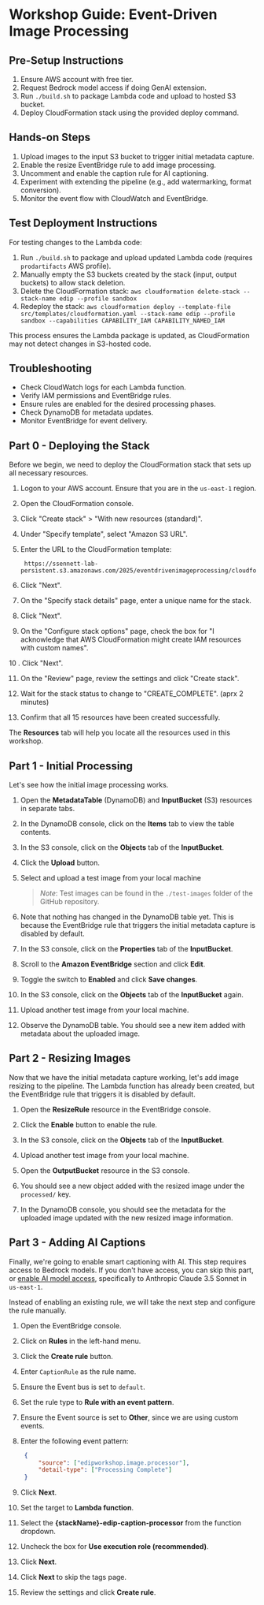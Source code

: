 # Workshop Guide: Event-Driven Image Processing

## Pre-Setup Instructions
1. Ensure AWS account with free tier.
2. Request Bedrock model access if doing GenAI extension.
3. Run `./build.sh` to package Lambda code and upload to hosted S3 bucket.
4. Deploy CloudFormation stack using the provided deploy command.

## Hands-on Steps
1. Upload images to the input S3 bucket to trigger initial metadata capture.
2. Enable the resize EventBridge rule to add image processing.
3. Uncomment and enable the caption rule for AI captioning.
4. Experiment with extending the pipeline (e.g., add watermarking, format conversion).
5. Monitor the event flow with CloudWatch and EventBridge.

## Test Deployment Instructions

For testing changes to the Lambda code:

1. Run `./build.sh` to package and upload updated Lambda code (requires `prodartifacts` AWS profile).
2. Manually empty the S3 buckets created by the stack (input, output buckets) to allow stack deletion.
3. Delete the CloudFormation stack: `aws cloudformation delete-stack --stack-name edip --profile sandbox`
4. Redeploy the stack: `aws cloudformation deploy --template-file src/templates/cloudformation.yaml --stack-name edip --profile sandbox --capabilities CAPABILITY_IAM CAPABILITY_NAMED_IAM`

This process ensures the Lambda package is updated, as CloudFormation may not detect changes in S3-hosted code.

## Troubleshooting
- Check CloudWatch logs for each Lambda function.
- Verify IAM permissions and EventBridge rules.
- Ensure rules are enabled for the desired processing phases.
- Check DynamoDB for metadata updates.
- Monitor EventBridge for event delivery.

## Part 0 - Deploying the Stack

Before we begin, we need to deploy the CloudFormation stack that sets up all necessary resources.

1. Logon to your AWS account. Ensure that you are in the `us-east-1` region.

2. Open the CloudFormation console.

3. Click "Create stack" > "With new resources (standard)".

4. Under "Specify template", select "Amazon S3 URL".

5. Enter the URL to the CloudFormation template:
   ```
    https://ssennett-lab-persistent.s3.amazonaws.com/2025/eventdrivenimageprocessing/cloudformation.yaml
   ```

6. Click "Next".

7. On the "Specify stack details" page, enter a unique name for the stack.

8. Click "Next".

9. On the "Configure stack options" page, check the box for "I acknowledge that AWS CloudFormation might create IAM resources with custom names".

10 . Click "Next".

11. On the "Review" page, review the settings and click "Create stack".

12. Wait for the stack status to change to "CREATE_COMPLETE". (aprx 2 minutes)

13. Confirm that all 15 resources have been created successfully.

The **Resources** tab will help you locate all the resources used in this workshop.

## Part 1 - Initial Processing

Let's see how the initial image processing works. 

1. Open the **MetadataTable** (DynamoDB) and **InputBucket** (S3) resources in separate tabs.

2. In the DynamoDB console, click on the **Items** tab to view the table contents.

3. In the S3 console, click on the **Objects** tab of the **InputBucket**.

4. Click the **Upload** button.

5. Select and upload a test image from your local machine
    > *Note*: Test images can be found in the `./test-images` folder of the GitHub repository.

6. Note that nothing has changed in the DynamoDB table yet. This is because the EventBridge rule that triggers the initial metadata capture is disabled by default.

7. In the S3 console, click on the **Properties** tab of the **InputBucket**.

8. Scroll to the **Amazon EventBridge** section and click **Edit**.

9. Toggle the switch to **Enabled** and click **Save changes**.

10. In the S3 console, click on the **Objects** tab of the **InputBucket** again.

11. Upload another test image from your local machine.

12. Observe the DynamoDB table. You should see a new item added with metadata about the uploaded image.

## Part 2 - Resizing Images

Now that we have the initial metadata capture working, let's add image resizing to the pipeline. The Lambda function has already been created, but the EventBridge rule that triggers it is disabled by default.

1. Open the **ResizeRule** resource in the EventBridge console.

2. Click the **Enable** button to enable the rule.

3. In the S3 console, click on the **Objects** tab of the **InputBucket**.

4. Upload another test image from your local machine.

4. Open the **OutputBucket** resource in the S3 console.

6. You should see a new object added with the resized image under the `processed/` key.

7. In the DynamoDB console, you should see the metadata for the uploaded image updated with the new resized image information.

## Part 3 - Adding AI Captions

Finally, we're going to enable smart captioning with AI. This step requires access to Bedrock models. If you don't have access, you can skip this part, or [enable AI model access](https://docs.aws.amazon.com/bedrock/latest/userguide/model-access-modify.html), specifically to Anthropic Claude 3.5 Sonnet in `us-east-1`.

Instead of enabling an existing rule, we will take the next step and configure the rule manually.

1. Open the EventBridge console.

2. Click on **Rules** in the left-hand menu.

3. Click the **Create rule** button.

4. Enter `CaptionRule` as the rule name.

5. Ensure the Event bus is set to `default`.

6. Set the rule type to **Rule with an event pattern**.

7. Ensure the Event source is set to **Other**, since we are using custom events.

8. Enter the following event pattern:
   ```json
    {
        "source": ["edipworkshop.image.processor"],
        "detail-type": ["Processing Complete"]
    }
   ```

9. Click **Next**.

10. Set the target to **Lambda function**.

11. Select the **{stackName}-edip-caption-processor** from the function dropdown.

12. Uncheck the box for **Use execution role (recommended)**.

13. Click **Next**.

14. Click **Next** to skip the tags page.

15. Review the settings and click **Create rule**.
